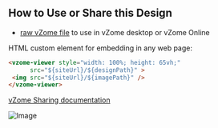 
## How to Use or Share this Design

 - [raw vZome file](${rawUrl}) to use in vZome desktop or vZome Online
 
 HTML custom element for embedding in any web page:
 ```html
<vzome-viewer style="width: 100%; height: 65vh;"
       src="${siteUrl}/${designPath}" >
  <img src="${siteUrl}/${imagePath}" />
</vzome-viewer>
 ```

[vZome Sharing documentation](https://vzome.github.io/vzome/sharing.html#how-it-works)

![Image](<${imageFile}>)

